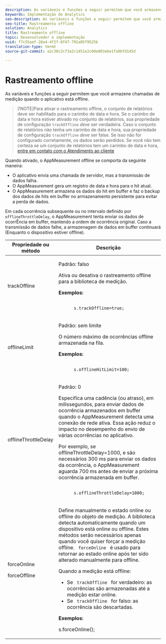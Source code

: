 ```yaml
---
description: As variáveis e funções a seguir permitem que você armazene chamadas de medição quando o aplicativo está offline.
keywords: Implementação do Analytics
seo-description: As variáveis e funções a seguir permitem que você armazene chamadas de medição quando o aplicativo está offline.
seo-title: Rastreamento offline
solution: Analytics
title: Rastreamento offline
topic: Desenvolvedor e implementação
uuid: f7c55aef-28a4-4f2f-8f47-792a05f9525b
translation-type: tm+mt
source-git-commit: a2c38c2cf3a2c1451e2c60e003ebe1fa9bfd145d

---
```



# Rastreamento offline

As variáveis e funções a seguir permitem que você armazene chamadas de medição quando o aplicativo está offline.

> [!NOTE]Para ativar o rastreamento offline, o conjunto de relatórios deve ser habilitado para o carimbo de data e hora. Se o carimbo de data e hora estiver ativado no conjunto de relatórios, sua propriedade de configuração `trackOffline` *deve* ser verdadeira. Caso o conjunto de relatórios não tenha um carimbo de data e hora, sua propriedade de configuração `trackOffline` *deve* ser false. Se isso não for configurado corretamente, os dados serão perdidos. Se você não tem certeza se um conjunto de relatórios tem um carimbo de data e hora, [entre em contato com o Atendimento ao cliente](https://helpx.adobe.com/contact/enterprise-support.ec.html#analytics)

Quando ativado, o AppMeasurement offline se comporta da seguinte maneira:

* O aplicativo envia uma chamada de servidor, mas a transmissão de dados falha.
* O AppMeasurement gera um registro de data e hora para o hit atual.
* O AppMeasurement armazena os dados do hit em buffer e faz o backup dos dados de hits em buffer no armazenamento persistente para evitar a perda de dados.

Em cada ocorrência subsequente ou no intervalo definido por `offlineThrottleDelay`, o AppMeasurement tenta enviar os dados de ocorrÊncia em buffer, mantendo a ordem de ocorrência original. Caso a transmissão de dados falhe, a armazenagem de dados em buffer continuará (Enquanto o dispositivo estiver offline).

<table id="table_E8FD8C89025C4E819FE2FEBC7A78984D"> 
 <thead> 
  <tr> 
   <th colname="col1" class="entry"> Propriedade ou método </th> 
   <th colname="col2" class="entry"> Descrição </th> 
  </tr> 
 </thead>
 <tbody> 
  <tr> 
   <td colname="col1"> <p>trackOffline </p> </td> 
   <td colname="col2"> <p>Padrão: falso </p> <p>Ativa ou desativa o rastreamento offline para a biblioteca de medição. </p> <p> <b>Exemplos:</b> </p> 
    <code class="syntax c">
      s.trackOffline=true; 
    </code> </td> 
  </tr> 
  <tr> 
   <td colname="col1"> <p>offlineLimit </p> </td> 
   <td colname="col2"> <p>Padrão: sem limite </p> <p>O número máximo de ocorrências offline armazenada na fila.  </p> <p> <b>Exemplos:</b> </p> 
    <code class="syntax c">
      s.offlineHitLimit=100; 
    </code> </td> 
  </tr> 
  <tr> 
   <td colname="col1"> <p>offlineThrottleDelay </p> </td> 
   <td colname="col2"> <p>Padrão: 0 </p> <p>Especifica uma cadência (ou atraso), em milissegundos, para enviar dados de ocorrência armazenados em buffer quando o AppMeasurement detecta uma conexão de rede ativa. Essa ação reduz o impacto no desempenho do envio de várias ocorrências no aplicativo. </p> <p>Por exemplo, se offlineThrottleDelay=1000, e são necessários 300 ms para enviar os dados da ocorrência, o AppMeasurement aguarda 700 ms antes de enviar a próxima ocorrência armazenada em buffer. </p> 
    <code class="syntax c">
      s.offlineThrottleDelay=1000; 
    </code> </td> 
  </tr> 
  <tr> 
   <td colname="col1"> <p>forceOnline </p> <p>forceOffline </p> </td> 
   <td colname="col2"> <p> Define manualmente o estado online ou offline do objeto de medição. A biblioteca detecta automaticamente quando um dispositivo está online ou offline. Estes métodos serão necessários apenas quando você quiser forçar a medição offline. <code> forceOnline </code>   é usado para retornar ao estado online após ter sido alterado manualmente para offline. </p> <p>Quando a medição está offline: </p> 
    <ul id="ul_5A9CFD2968F64F938652C1D779EB7589"> 
     <li id="li_AF074C55DFED4DC8BD8CF3D25805040C"> Se <code> trackOffline </code> for verdadeiro: as ocorrências são armazenadas até a medição estar online. </li> 
     <li id="li_6A623377462548DB97C31654EADCFAF3"> Se <code> trackOffline </code> for falso: as ocorrência são descartadas. </li> 
    </ul> <p> <b>Exemplos:</b> </p> 
    

s.forceOnline();
</code> </td>
</tr> 
 </tbody> 
</table>
